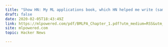```yaml
---
title: "Show HN: My ML applications book, which HN helped me write (sample chapter) [pdf]"
draft: false
date: 2020-02-05T18:43:49Z
link: https://mlpowered.com/pdf/BMLPA_Chapter_1.pdf?utm_medium=RSS&utm_source=hune
site: mlpowered.com
topic: Hacker News  

---
```

